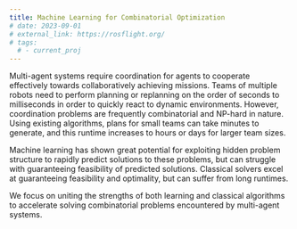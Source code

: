 ```yaml
---
title: Machine Learning for Combinatorial Optimization
# date: 2023-09-01
# external_link: https://rosflight.org/
# tags:
  # - current_proj
---
```


Multi-agent systems require coordination for agents to cooperate effectively towards collaboratively achieving missions. Teams of multiple robots need to perform planning or replanning on the order of seconds to milliseconds in order to quickly react to dynamic environments. However, coordination problems are frequently combinatorial and NP-hard in nature. Using existing algorithms, plans for small teams can take minutes to generate, and this runtime increases to hours or days for larger team sizes.

Machine learning has shown great potential for exploiting hidden problem structure to rapidly predict solutions to these problems, but can struggle with guaranteeing feasibility of predicted solutions. Classical solvers excel at guaranteeing feasibility and optimality, but can suffer from long runtimes. 

We focus on uniting the strengths of both learning and classical algorithms to accelerate solving combinatorial problems encountered by multi-agent systems.